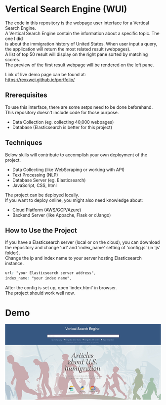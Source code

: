 Vertical Search Engine (WUI)
=========
The code in this repository is the webpage user interface for a Vertical Search Engine. <br>
A Vertical Search Engine contain the information about a specific topic. The one I did <br>
is about the immigration history of United States. 
When user input a query, the application will return the most related result (webpages).<br>
A list of top 50 result will display on the right pane sorted by matching scores.<br>
The preview of the first result webpage will be rendered on the left pane.<br>

Link of live demo page can be found at: <br>
https://rexxwei.github.io/portfolio/


Rrerequisites
----
To use this interface, there are some setps need to be done beforehand.<br>
This repository doesn't include code for those purpose.

  - Data Collection (eg. collecting 40,000 webpages)
  - Database (Elasticsearch is better for this project)


Techniques
----
Below skills will contribute to accomplish your own deployment of the project.
  - Data Collecting (like WebScraping or working with API)
  - Text Processing (NLP)
  - Database Server (eg. Elasticsearch)
  - JavaScript, CSS, html <br>

The project can be deployed locally. <br>
If you want to deploy online, you might also need knowledge about:
  - Cloud Platform (AWS/GCP/Azure)
  - Backend Server (like Appache, Flask or dJango)


How to Use the Project
----
If you have a Elasticsearch server (local or on the cloud), you can download the repository and change 'url' and 'index_name' setting of 'config.js' (in 'js' folder).<br>
Change the ip and index name to your server hosting Elasticsearch instance.
```css
url: "your Elasticsearch server address",
index_name: "your index name",
```
After the config is set up, open 'index.html' in browser. <br>
The project should work well now.


Demo
=========
![calaca-demo](image/vsedemo.gif "Demo")
